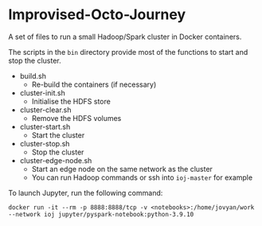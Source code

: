 # Improvised-Octo-Journey
A set of files to run a small Hadoop/Spark cluster in Docker containers.

The scripts in the `bin` directory provide most of the functions to start and stop the cluster.

+ build.sh
  + Re-build the containers (if necessary)
+ cluster-init.sh
  + Initialise the HDFS store
+ cluster-clear.sh
  + Remove the HDFS volumes
+ cluster-start.sh
  + Start the cluster
+ cluster-stop.sh
  + Stop the cluster
+ cluster-edge-node.sh
  + Start an edge node on the same network as the cluster
  + You can run Hadoop commands or ssh into `ioj-master` for example

To launch Jupyter, run the following command:

```docker run -it --rm -p 8888:8888/tcp -v <notebooks>:/home/jovyan/work --network ioj jupyter/pyspark-notebook:python-3.9.10```
